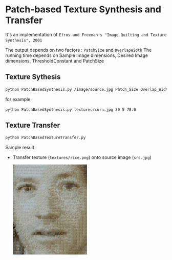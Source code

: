 # Patch-based Texture Synthesis and Transfer

It's an implementation of `Efros and Freeman's "Image Quilting and Texture Synthesis", 2001`

The output depends on two factors : `PatchSize` and `OverlapWidth`
The running time depends on Sample Image dimensions, Desired Image dimensions, ThresholdConstant and PatchSize

## Texture Sythesis

```bash
python PatchBasedSynthesis.py /image/source.jpg Patch_Size Overlap_Width Initial_Threshold_error
```

for example

`python PatchBasedSynthesis.py textures/corn.jpg 30 5 78.0`

## Texture Transfer

```bash
python PatchBasedTextureTransfer.py
```

Sample result
- Transfer texture (`textures/rice.png`) onto source image (`src.jpg`)

    ![](results/output.png)
